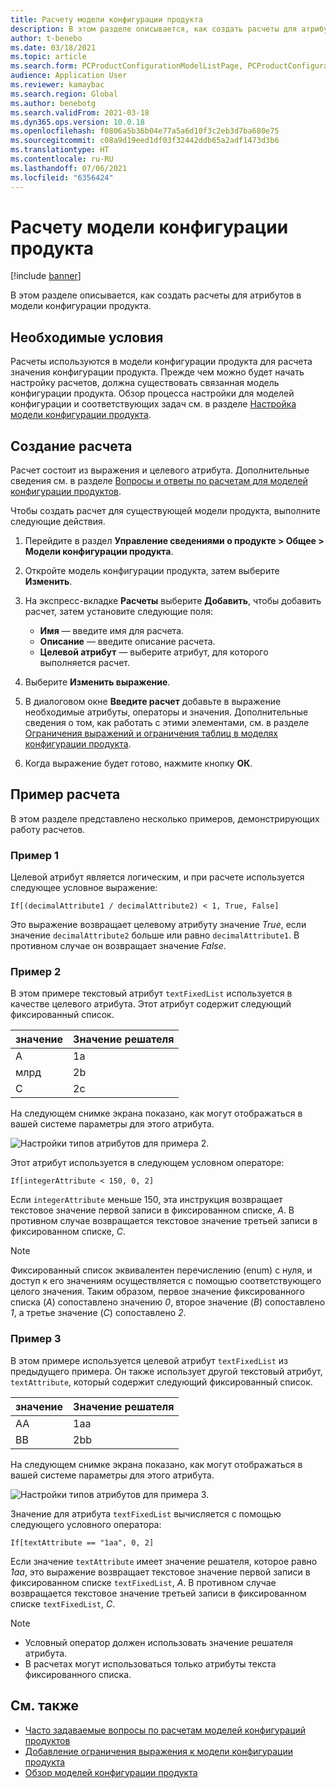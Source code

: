 ```yaml
---
title: Расчету модели конфигурации продукта
description: В этом разделе описывается, как создать расчеты для атрибутов в модели конфигурации продукта
author: t-benebo
ms.date: 03/18/2021
ms.topic: article
ms.search.form: PCProductConfigurationModelListPage, PCProductConfigurationModelDetails
audience: Application User
ms.reviewer: kamaybac
ms.search.region: Global
ms.author: benebotg
ms.search.validFrom: 2021-03-18
ms.dyn365.ops.version: 10.0.18
ms.openlocfilehash: f0806a5b36b04e77a5a6d10f3c2eb3d7ba680e75
ms.sourcegitcommit: c08a9d19eed1df03f32442ddb65a2adf1473d3b6
ms.translationtype: HT
ms.contentlocale: ru-RU
ms.lasthandoff: 07/06/2021
ms.locfileid: "6356424"
---
```

# <a name="product-configuration-model-calculations"></a>Расчету модели конфигурации продукта

[!include [banner](../includes/banner.md)]

В этом разделе описывается, как создать расчеты для атрибутов в модели конфигурации продукта.

## <a name="prerequisites"></a>Необходимые условия

Расчеты используются в модели конфигурации продукта для расчета значения конфигурации продукта. Прежде чем можно будет начать настройку расчетов, должна существовать связанная модель конфигурации продукта. Обзор процесса настройки для моделей конфигурации и соответствующих задач см. в разделе [Настройка модели конфигурации продукта](set-up-maintain-product-configuration-model.md).

## <a name="create-a-calculation"></a>Создание расчета

Расчет состоит из выражения и целевого атрибута. Дополнительные сведения см. в разделе [Вопросы и ответы по расчетам для моделей конфигурации продуктов](calculate-product-configuration-models.md).

Чтобы создать расчет для существующей модели продукта, выполните следующие действия.

1. Перейдите в раздел **Управление сведениями о продукте \> Общее \> Модели конфигурации продукта**.
1. Откройте модель конфигурации продукта, затем выберите **Изменить**.
1. На экспресс-вкладке **Расчеты** выберите **Добавить**, чтобы добавить расчет, затем установите следующие поля:

    - **Имя** — введите имя для расчета.
    - **Описание** — введите описание расчета.
    - **Целевой атрибут** — выберите атрибут, для которого выполняется расчет.

1. Выберите **Изменить выражение**.
1. В диалоговом окне **Введите расчет** добавьте в выражение необходимые атрибуты, операторы и значения. Дополнительные сведения о том, как работать с этими элементами, см. в разделе [Ограничения выражений и ограничения таблиц в моделях конфигурации продукта](expression-constraints-table-constraints-product-configuration-models.md).
1. Когда выражение будет готово, нажмите кнопку **ОК**.

## <a name="calculation-examples"></a>Пример расчета

В этом разделе представлено несколько примеров, демонстрирующих работу расчетов.

### <a name="example-1"></a>Пример 1

Целевой атрибут является логическим, и при расчете используется следующее условное выражение:

`If[(decimalAttribute1 / decimalAttribute2) < 1, True, False]`

Это выражение возвращает целевому атрибуту значение *True*, если значение `decimalAttribute2` больше или равно `decimalAttribute1`. В противном случае он возвращает значение *False*.

### <a name="example-2"></a>Пример 2

В этом примере текстовый атрибут `textFixedList` используется в качестве целевого атрибута. Этот атрибут содержит следующий фиксированный список.

| значение | Значение решателя |
|---|---|
| A | 1a |
| млрд | 2b |
| C | 2c |

На следующем снимке экрана показано, как могут отображаться в вашей системе параметры для этого атрибута.

![Настройки типов атрибутов для примера 2.](media/model-calculations-example2.png "Настройки типов атрибутов для примера 2")

Этот атрибут используется в следующем условном операторе:

`If[integerAttribute < 150, 0, 2]`

Если `integerAttribute` меньше 150, эта инструкция возвращает текстовое значение первой записи в фиксированном списке, *A*. В противном случае возвращается текстовое значение третьей записи в фиксированном списке, *C*.

> [!NOTE]
> Фиксированный список эквивалентен перечислению (enum) с нуля, и доступ к его значениям осуществляется с помощью соответствующего целого значения. Таким образом, первое значение фиксированного списка (*A*) сопоставлено значению *0*, второе значение (*B*) сопоставлено *1*, а третье значение (*C*) сопоставлено *2*.

### <a name="example-3"></a>Пример 3

В этом примере используется целевой атрибут `textFixedList` из предыдущего примера. Он также использует другой текстовый атрибут, `textAttribute`, который содержит следующий фиксированный список.

| значение | Значение решателя |
|---|---|
| AA | 1aa |
| BB | 2bb |

На следующем снимке экрана показано, как могут отображаться в вашей системе параметры для этого атрибута.

![Настройки типов атрибутов для примера 3.](media/model-calculations-example3.png "Настройки типов атрибутов для примера 3")

Значение для атрибута `textFixedList` вычисляется с помощью следующего условного оператора:

`If[textAttribute == "1aa", 0, 2]`

Если значение `textAttribute` имеет значение решателя, которое равно *1aa*, это выражение возвращает текстовое значение первой записи в фиксированном списке `textFixedList`, *A*. В противном случае возвращается текстовое значение третьей записи в фиксированном списке `textFixedList`, *C*.

> [!NOTE]
> - Условный оператор должен использовать значение решателя атрибута.
> - В расчетах могут использоваться только атрибуты текста фиксированного списка.

## <a name="see-also"></a>См. также

- [Часто задаваемые вопросы по расчетам моделей конфигураций продуктов](calculate-product-configuration-models.md)
- [Добавление ограничения выражения к модели конфигурации продукта](tasks/add-expression-constraint-product-configuration-model.md)
- [Обзор моделей конфигурации продукта](product-configuration-models.md)
